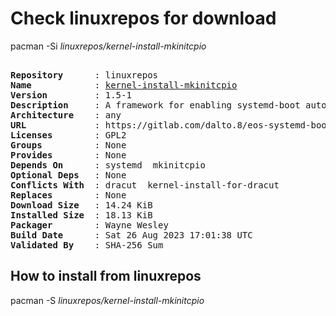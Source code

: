 # Check linuxrepos for download

pacman -Si *linuxrepos/kernel-install-mkinitcpio*

<div class="highlight"><pre class="highlight"><text>
<b>Repository</b>      : linuxrepos
<b>Name</b>            : <a href="../../x86_64/kernel-install-mkinitcpio-1.5-1-any.pkg.tar.zst">kernel-install-mkinitcpio</a>
<b>Version</b>         : 1.5-1
<b>Description</b>     : A framework for enabling systemd-boot automation using kernel-install with mkinitcpio
<b>Architecture</b>    : any
<b>URL</b>             : https://gitlab.com/dalto.8/eos-systemd-boot
<b>Licenses</b>        : GPL2
<b>Groups</b>          : None
<b>Provides</b>        : None
<b>Depends On</b>      : systemd  mkinitcpio
<b>Optional Deps</b>   : None
<b>Conflicts With</b>  : dracut  kernel-install-for-dracut
<b>Replaces</b>        : None
<b>Download Size</b>   : 14.24 KiB
<b>Installed Size</b>  : 18.13 KiB
<b>Packager</b>        : Wayne Wesley <wayne6324@gmail.com>
<b>Build Date</b>      : Sat 26 Aug 2023 17:01:38 UTC
<b>Validated By</b>    : SHA-256 Sum
</text></pre></div>

## How to install from linuxrepos

pacman -S *linuxrepos/kernel-install-mkinitcpio*

